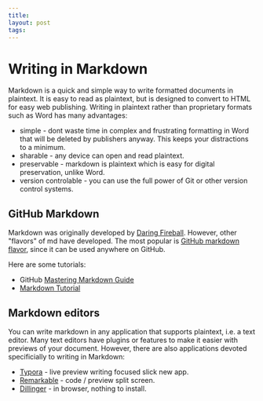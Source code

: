 ```yaml
---
title:
layout: post
tags:
---
```


# Writing in Markdown

Markdown is a quick and simple way to write formatted documents in plaintext.
It is easy to read as plaintext, but is designed to convert to HTML for easy web publishing.
Writing in plaintext rather than proprietary formats such as Word has many advantages:

- simple - dont waste time in complex and frustrating formatting in Word that will be deleted by publishers anyway. This keeps your distractions to a minimum.
- sharable - any device can open and read plaintext.
- preservable - markdown is plaintext which is easy for digital preservation, unlike Word.
- version controlable - you can use the full power of Git or other version control systems.

## GitHub Markdown 

Markdown was originally developed by [Daring Fireball](https://daringfireball.net/projects/markdown/).
However, other "flavors" of md have developed. 
The most popular is [GitHub markdown flavor](https://help.github.com/articles/basic-writing-and-formatting-syntax/), since it can be used anywhere on GitHub.

Here are some tutorials:

- GitHub [Mastering Markdown Guide](https://guides.github.com/features/mastering-markdown/)
- [Markdown Tutorial](http://www.markdowntutorial.com/)

## Markdown editors

You can write markdown in any application that supports plaintext, i.e. a text editor. 
Many text editors have plugins or features to make it easier with previews of your document. 
However, there are also applications devoted specificially to writing in Markdown:

- [Typora](https://www.typora.io/) - live preview writing focused slick new app. 
- [Remarkable](https://remarkableapp.github.io/index.html) - code / preview split screen.
- [Dillinger](http://dillinger.io/) - in browser, nothing to install.